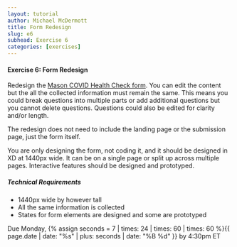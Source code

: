 ```yaml
---
layout: tutorial
author: Michael McDermott
title: Form Redesign
slug: e6
subhead: Exercise 6
categories: [exercises]
---
```

#### Exercise 6: Form Redesign
Redesign the [Mason COVID Health Check form](https://itsapps2.gmu.edu/symptom/Assessments). You can edit the content but the all the collected information must remain the same. This means you could break questions into multiple parts or add additional questions but you cannot delete questions. Questions could also be edited for clarity and/or length.

The redesign does not need to include the landing page or the submission page, just the form itself.

You are only designing the form, not coding it, and it should be designed in XD at 1440px wide. It can be on a single page or split up across multiple pages. Interactive features should be designed and prototyped.

##### Technical Requirements
* 1440px wide by however tall
* All the same information is collected
* States for form elements are designed and some are prototyped

<span class="due">Due Monday, {% assign seconds = 7 | times: 24 | times: 60 | times: 60 %}{{ page.date | date: "%s" | plus: seconds | date: "%B %d" }} by 4:30pm ET</span>
